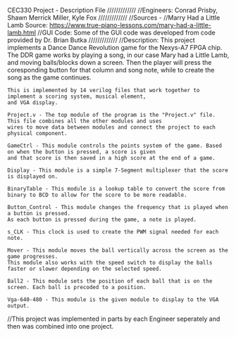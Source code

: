 CEC330 Project - Description File
/////////////
//Engineers: Conrad Prisby, Shawn Merrick Miller, Kyle Fox
/////////////
//Sources - 
//Marry Had a Little Lamb Source: https://www.true-piano-lessons.com/mary-had-a-little-lamb.html
//GUI Code: Some of the GUI code was developed from code provided by Dr. Brian Butka
/////////////
//Description: This project implements a Dance Dance Revolution game for the Nexys-A7 FPGA chip.
	The DDR game works by playing a song, in our case Mary had a Little Lamb, and moving balls/blocks
	down a screen. Then the player will press the coresponding button for that column and song note, while
	to create the song as the game continues.
	
	This is implemented by 14 verilog files that work together to implement a scoring system, musical element,
	and VGA display.
	
	Project.v - The top module of the program is the "Project.v" file. This file combines all the other modules and uses
	wires to move data between modules and connect the project to each physical component.
	
	GameCtrl - This module controls the points system of the game. Based on when the button is pressed, a score is given
	and that score is then saved in a high score at the end of a game.
	
	Display - This module is a simple 7-Segment multiplexer that the score is displayed on.
	
	BinaryTable - This module is a lookup table to convert the score from binary to BCD to allow for the score to be more readable.
	
	Button_Control - This module changes the frequency that is played when a button is pressed.
	As each button is pressed during the game, a note is played.
	
	s_CLK - This clock is used to create the PWM signal needed for each note.
	
	Mover - This module moves the ball vertically across the screen as the game progresses.
	This module also works with the speed switch to display the balls faster or slower depending on the selected speed.
	
	Ball2 - This module sets the position of each ball that is on the screen. Each ball is precoded to a position.
	
	Vga-640-480 - This module is the given module to display to the VGA output.
	
//This project was implemented in parts by each Engineer seperately and then was combined into one project.
